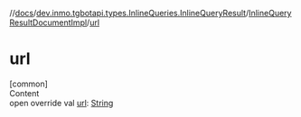 //[docs](../../../index.md)/[dev.inmo.tgbotapi.types.InlineQueries.InlineQueryResult](../index.md)/[InlineQueryResultDocumentImpl](index.md)/[url](url.md)



# url  
[common]  
Content  
open override val [url](url.md): [String](https://kotlinlang.org/api/latest/jvm/stdlib/kotlin/-string/index.html)  



